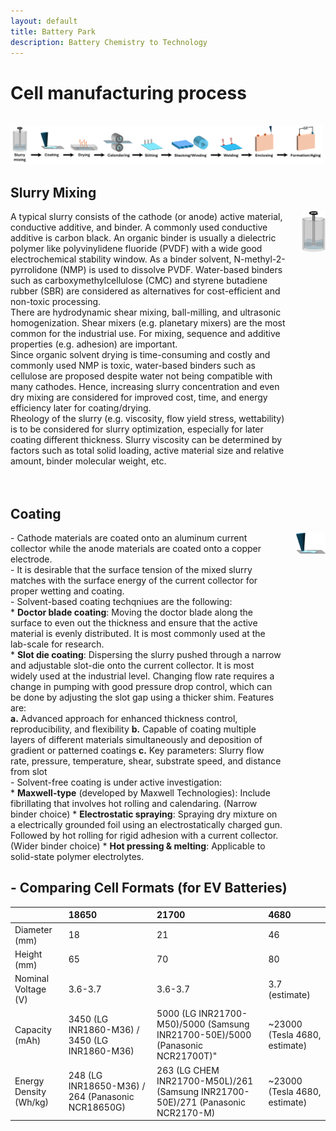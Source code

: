 ```yaml
---
layout: default
title: Battery Park
description: Battery Chemistry to Technology
---
```


# Cell manufacturing process
<br>
<img src="https://github.com/donghee1025/Battery-Park/blob/main2/masthead/Cell%20manuf2.png?raw=true" alt="Primary" style="width:500px; height:auto;">
<br>

## Slurry Mixing

<div class="columns">
  <div class="column">
    A typical slurry consists of the cathode (or anode) active material, conductive additive, and binder. A commonly used conductive additive is carbon black. An organic binder is usually a dielectric polymer like polyvinylidene fluoride (PVDF) with a wide good electrochemical stability window. As a binder solvent, N-methyl-2-pyrrolidone (NMP) is used to dissolve PVDF. Water-based binders such as carboxymethylcellulose (CMC) and styrene butadiene rubber (SBR) are considered as alternatives for cost-efficient and non-toxic processing.
   <br> 
   There are hydrodynamic shear mixing, ball-milling, and ultrasonic homogenization. Shear mixers (e.g. planetary mixers) are the most common for the industrial use. For mixing, sequence and additive properties (e.g. adhesion) are important.
   <br> 
   Since organic solvent drying is time-consuming and costly and commonly used NMP is toxic, water-based binders such as cellulose are proposed despite water not being compatible with many cathodes. Hence, increasing slurry concentration and even dry mixing are considered for improved cost, time, and energy efficiency later for coating/drying.
   <br> 
   Rheology of the slurry (e.g. viscosity, flow yield stress, wettability) is to be considered for slurry optimization, especially for later coating different thickness. Slurry viscosity can be determined by factors such as total solid loading, active material size and relative amount, binder molecular weight, etc.
  </div>
  <div class="column">
    <img src="https://github.com/donghee1025/Battery-Park/blob/main2/masthead/mixing.png?raw=true" alt="Mixing" style="width:300px; height:auto;">
  </div>
</div>

<br>
<br>

## Coating

<div class="columns">
  <div class="column">
    - Cathode materials are coated onto an aluminum current collector while the anode materials are coated onto a copper electrode.
   <br> 
    - It is desirable that the surface tension of the mixed slurry matches with the surface energy of the current collector for proper wetting and coating.
   <br> 
   - Solvent-based coating techqniues are the following:
   <br> 
     * <b>Doctor blade coating</b>: Moving the doctor blade along the surface to even out the thickness and ensure that the active material is evenly distributed. It is most commonly used at the lab-scale for research.
  <br>
     * <b>Slot die coating</b>: Dispersing the slurry pushed through a narrow and adjustable slot-die onto the current collector. It is most widely used at the industrial level. Changing flow rate requires a change in pumping with good pressure drop control, which can be done by adjusting the slot gap using a thicker shim. Features are:
  <br>
  <b>a.</b> Advanced approach for enhanced thickness control, reproducibility, and flexibility
  <b>b.</b> Capable of coating multiple layers of different materials simultaneously and deposition of gradient or patterned coatings
  <b>c.</b> Key parameters: Slurry flow rate, pressure, temperature, shear, substrate speed, and distance from slot
  <br>
  - Solvent-free coating is under active investigation:
  <br>
      * <b>Maxwell-type</b> (developed by Maxwell Technologies): Include fibrillating that involves hot rolling and calendaring. (Narrow binder choice)
      * <b>Electrostatic spraying</b>: Spraying dry mixture on a electrically grounded foil using an electrostatically charged gun. Followed by hot rolling for rigid adhesion with a current collector. (Wider binder choice)
      * <b>Hot pressing & melting</b>: Applicable to solid-state polymer electrolytes.
    
  </div>
  <div class="column">
    <img src="https://github.com/donghee1025/Battery-Park/blob/main2/masthead/Coating.png?raw=true" alt="Coating" style="width:300px; height:auto;">
  </div>
</div>




## - Comparing Cell Formats (for EV Batteries)

|              | 18650             | 21700 |4680          |
|:-------------|:------------------|:------|:-------------|
| Diameter (mm)| 18                | 21    |46            |
| Height (mm)  | 65                | 70    |80            |
| Nominal Voltage (V)| 3.6-3.7    | 3.6-3.7|3.7 (estimate)|
| Capacity (mAh)| 3450 (LG INR1860-M36) / 3450 (LG INR1860-M36) |5000 (LG INR21700-M50)/5000 (Samsung INR21700-50E)/5000 (Panasonic NCR21700T)"|~23000 (Tesla 4680, estimate)|
| Energy Density (Wh/kg)|248 (LG INR18650-M36) / 264 (Panasonic NCR18650G)|263 (LG CHEM INR21700-M50L)/261 (Samsung INR21700-50E)/271 (Panasonic NCR2170-M)|~23000 (Tesla 4680, estimate)|

